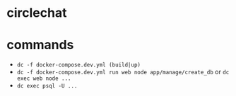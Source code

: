 # circlechat
# commands

- `dc -f docker-compose.dev.yml (build|up)`
- `dc -f docker-compose.dev.yml run web node app/manage/create_db` or `dc exec web node ...`
- `dc exec psql -U ...`

